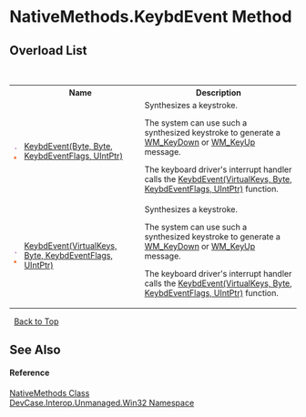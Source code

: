 # NativeMethods.KeybdEvent Method 
 


## Overload List
&nbsp;<table><tr><th></th><th>Name</th><th>Description</th></tr><tr><td>![Public method](media/pubmethod.gif "Public method")![Static member](media/static.gif "Static member")</td><td><a href="M_DevCase_Interop_Unmanaged_Win32_NativeMethods_KeybdEvent_1">KeybdEvent(Byte, Byte, KeybdEventFlags, UIntPtr)</a></td><td>
Synthesizes a keystroke. 

 The system can use such a synthesized keystroke to generate a <a href="T_DevCase_Interop_Unmanaged_Win32_Enums_WindowMessages">WM_KeyDown</a> or <a href="T_DevCase_Interop_Unmanaged_Win32_Enums_WindowMessages">WM_KeyUp</a> message. 

 The keyboard driver's interrupt handler calls the <a href="M_DevCase_Interop_Unmanaged_Win32_NativeMethods_KeybdEvent">KeybdEvent(VirtualKeys, Byte, KeybdEventFlags, UIntPtr)</a> function.</td></tr><tr><td>![Public method](media/pubmethod.gif "Public method")![Static member](media/static.gif "Static member")</td><td><a href="M_DevCase_Interop_Unmanaged_Win32_NativeMethods_KeybdEvent">KeybdEvent(VirtualKeys, Byte, KeybdEventFlags, UIntPtr)</a></td><td>
Synthesizes a keystroke. 

 The system can use such a synthesized keystroke to generate a <a href="T_DevCase_Interop_Unmanaged_Win32_Enums_WindowMessages">WM_KeyDown</a> or <a href="T_DevCase_Interop_Unmanaged_Win32_Enums_WindowMessages">WM_KeyUp</a> message. 

 The keyboard driver's interrupt handler calls the <a href="M_DevCase_Interop_Unmanaged_Win32_NativeMethods_KeybdEvent">KeybdEvent(VirtualKeys, Byte, KeybdEventFlags, UIntPtr)</a> function.</td></tr></table>&nbsp;
<a href="#nativemethods.keybdevent-method">Back to Top</a>

## See Also


#### Reference
<a href="T_DevCase_Interop_Unmanaged_Win32_NativeMethods">NativeMethods Class</a><br /><a href="N_DevCase_Interop_Unmanaged_Win32">DevCase.Interop.Unmanaged.Win32 Namespace</a><br />
